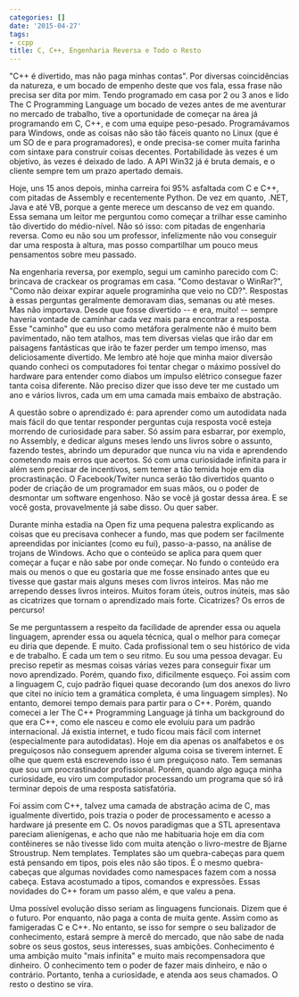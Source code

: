 ```yaml
---
categories: []
date: '2015-04-27'
tags:
- ccpp
title: C, C++, Engenharia Reversa e Todo o Resto
---
```


"C++ é divertido, mas não paga minhas contas". Por diversas coincidências da natureza, e um bocado de empenho deste que vos fala, essa frase não precisa ser dita por mim. Tendo programado em casa por 2 ou 3 anos e lido The C Programming Language um bocado de vezes antes de me aventurar no mercado de trabalho, tive a oportunidade de começar na área já programando em C, C++, e com uma equipe peso-pesado. Programávamos para Windows, onde as coisas não são tão fáceis quanto no Linux (que é um SO de e para programadores), e onde precisa-se comer muita farinha com sintaxe para construir coisas decentes. Portabilidade às vezes é um objetivo, às vezes é deixado de lado. A API Win32 já é bruta demais, e o cliente sempre tem um prazo apertado demais.

Hoje, uns 15 anos depois, minha carreira foi 95% asfaltada com C e C++, com pitadas de Assembly e recentemente Python. De vez em quanto, .NET, Java e até VB, porque a gente merece um descanso de vez em quando. Essa semana um leitor me perguntou como começar a trilhar esse caminho tão divertido do médio-nível. Não só isso: com pitadas de engenharia reversa. Como eu não sou um professor, infelizmente não vou conseguir dar uma resposta à altura, mas posso compartilhar um pouco meus pensamentos sobre meu passado.

Na engenharia reversa, por exemplo, segui um caminho parecido com C: brincava de crackear os programas em casa. "Como destavar o WinRar?", "Como não deixar expirar aquele programinha que veio no CD?". Respostas à essas perguntas geralmente demoravam dias, semanas ou até meses. Mas não importava. Desde que fosse divertido -- e era, muito! -- sempre haveria vontade de caminhar cada vez mais para encontrar a resposta. Esse "caminho" que eu uso como metáfora geralmente não é muito bem pavimentado, não tem atalhos, mas tem diversas vielas que irão dar em paisagens fantásticas que irão te fazer perder um tempo imenso, mas deliciosamente divertido. Me lembro até hoje que minha maior diversão quando conheci os computadores foi tentar chegar o máximo possível do hardware para entender como diabos um impulso elétrico consegue fazer tanta coisa diferente. Não preciso dizer que isso deve ter me custado um ano e vários livros, cada um em uma camada mais embaixo de abstração.

A questão sobre o aprendizado é: para aprender como um autodidata nada mais fácil do que tentar responder perguntas cuja resposta você esteja morrendo de curiosidade para saber. Só assim para esbarrar, por exemplo, no Assembly, e dedicar alguns meses lendo uns livros sobre o assunto, fazendo testes, abrindo um depurador que nunca viu na vida e aprendendo cometendo mais erros que acertos. Só com uma curiosidade infinita para ir além sem precisar de incentivos, sem temer a tão temida hoje em dia procrastinação. O Facebook/Twiter nunca serão tão divertidos quanto o poder de criação de um programador em suas mãos, ou o poder de desmontar um software engenhoso. Não se você já gostar dessa área. E se você gosta, provavelmente já sabe disso. Ou quer saber.

Durante minha estadia na Open fiz uma pequena palestra explicando as coisas que eu precisava conhecer a fundo, mas que podem ser facilmente apreendidas por iniciantes (como eu fui), passo-a-passo, na análise de trojans de Windows. Acho que o conteúdo se aplica para quem quer começar a fuçar e não sabe por onde começar. No fundo o conteúdo era mais ou menos o que eu gostaria que me fosse ensinado antes que eu tivesse que gastar mais alguns meses com livros inteiros. Mas não me arrependo desses livros inteiros. Muitos foram úteis, outros inúteis, mas são as cicatrizes que tornam o aprendizado mais forte. Cicatrizes? Os erros de percurso!

Se me perguntassem a respeito da facilidade de aprender essa ou aquela linguagem, aprender essa ou aquela técnica, qual o melhor para começar eu diria que depende. E muito. Cada profissional tem o seu histórico de vida e de trabalho. E cada um tem o seu ritmo. Eu sou uma pessoa devagar. Eu preciso repetir as mesmas coisas várias vezes para conseguir fixar um novo aprendizado. Porém, quando fixo, dificilmente esqueço. Foi assim com a linguagem C, cujo padrão fiquei quase decorando (um dos anexos do livro que citei no início tem a gramática completa, é uma linguagem simples). No entanto, demorei tempo demais para partir para o C++. Porém, quando comecei a ler The C++ Programming Language já tinha um background do que era C++, como ele nasceu e como ele evoluiu para um padrão internacional. Já existia internet, e tudo ficou mais fácil com internet (especialmente para autodidatas). Hoje em dia apenas os analfabetos e os preguiçosos não conseguem aprender alguma coisa se tiverem internet. E olhe que quem está escrevendo isso é um preguiçoso nato. Tem semanas que sou um procrastinador profissional. Porém, quando algo aguça minha curiosidade, eu viro um computador processando um programa que só irá terminar depois de uma resposta satisfatória.

Foi assim com C++, talvez uma camada de abstração acima de C, mas igualmente divertido, pois trazia o poder de processamento e acesso a hardware já presente em C. Os novos paradigmas que a STL apresentava pareciam alienígenas, e acho que não me habituaria hoje em dia com contêineres se não tivesse lido com muita atenção o livro-mestre de Bjarne Stroustrup. Nem templates. Templates são um quebra-cabeças para quem está pensando em tipos, pois eles não são tipos. É o mesmo quebra-cabeças que algumas novidades como namespaces fazem com a nossa cabeça. Estava acostumado a tipos, comandos e expressões. Essas novidades do C++ foram um passo além, e que valeu a pena.

Uma possível evolução disso seriam as linguagens funcionais. Dizem que é o futuro. Por enquanto, não paga a conta de muita gente. Assim como as famigeradas C e C++. No entanto, se isso for sempre o seu balizador de conhecimento, estará sempre à mercê do mercado, que não sabe de nada sobre os seus gostos, seus interesses, suas ambições. Conhecimento é uma ambição muito "mais infinita" e muito mais recompensadora que dinheiro. O conhecimento tem o poder de fazer mais dinheiro, e não o contrário. Portanto, tenha a curiosidade, e atenda aos seus chamados. O resto o destino se vira.

